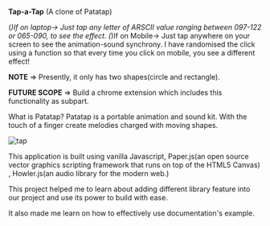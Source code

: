 **Tap-a-Tap** (A clone of Patatap) 
 
 (*)If on laptop-> Just tap any letter of ARSCII value ranging between 097-122 or 065-090, to see the effect.
 (*)If on Mobile-> Just tap anywhere on your screen to see the animation-sound synchrony. I have randomised the click using a function so that every time you click on mobile, you                    see a different effect!
 
 **NOTE** => Presently, it only has two shapes(circle and rectangle).
 
 **FUTURE SCOPE** => Build a chrome extension which includes this functionality as subpart.

What is Patatap?
Patatap is a portable animation and sound kit. With the touch of a finger create melodies charged with moving shapes.

![tap](https://user-images.githubusercontent.com/67483270/122025722-37aa9e00-cde7-11eb-9361-619c63b4b8bd.png)

This application is built using vanilla Javascript, Paper.js(an open source vector graphics scripting framework that runs on top of the HTML5 Canvas)  , Howler.js(an audio library for the modern web.)

This project helped me to learn about adding different library feature into our project and use its power to build with ease.

It also made me learn on how to effectively use documentation's example.
